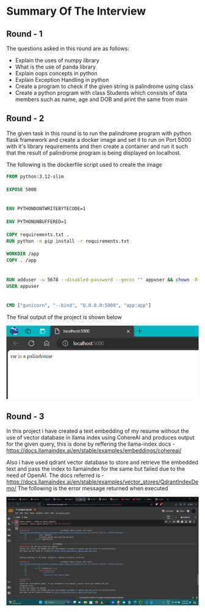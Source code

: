 # Summary Of The Interview 

## Round - 1

The questions asked in this round are as follows:

- Explain the uses of numpy library
- What is the use of panda library
- Explain oops concepts in python
- Explain Exception Handling in python
- Create a program to check if the given string is palindrome using class
- Create a python program with class Students which consists of data members such as name, age and DOB and print the same from main

## Round - 2

The given task in this round is to run the palindrome program with python flask framework and create a docker image and set it to run on Port 5000 with it's library requirements and then create a container and run it such that the result of palindrome program is being displayed on localhost.

The following is the dockerfile script used to create the image 
``` Dockerfile
FROM python:3.12-slim

EXPOSE 5000


ENV PYTHONDONTWRITEBYTECODE=1

ENV PYTHONUNBUFFERED=1

COPY requirements.txt .
RUN python -m pip install -r requirements.txt

WORKDIR /app
COPY . /app


RUN adduser -u 5678 --disabled-password --gecos "" appuser && chown -R appuser /app
USER appuser


CMD ["gunicorn", "--bind", "0.0.0.0:5000", "app:app"]
```
The final output of the project is shown below 

<img src="project-2-output.png"/>

## Round - 3

In this project i have created a text embedding of my resume without the use of vector database in llama index using CohereAI and produces output for the given query, 
this is done by reffering the llama-index docs - https://docs.llamaindex.ai/en/stable/examples/embeddings/cohereai/

Also i have used qdrant vector database to store and retrieve the embedded text and pass the index to llamaindex for the same but failed due to the need
of OpenAI. The docs referred is - https://docs.llamaindex.ai/en/stable/examples/vector_stores/QdrantIndexDemo/
The following is the error message returned when executed

<img src="project-3-output.png"/>






 





